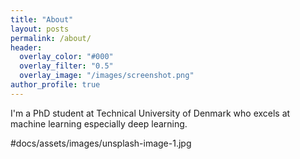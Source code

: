 ```yaml
---
title: "About"
layout: posts
permalink: /about/
header:
  overlay_color: "#000"
  overlay_filter: "0.5"
  overlay_image: "/images/screenshot.png"
author_profile: true
---
```


I'm a PhD student at Technical University of Denmark who excels at machine learning especially deep learning.

#docs/assets/images/unsplash-image-1.jpg
